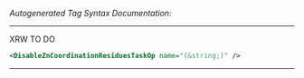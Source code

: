 <!-- THIS IS AN AUTOGENERATED FILE: Don't edit it directly, instead change the schema definition in the code itself. -->

_Autogenerated Tag Syntax Documentation:_

---
XRW TO DO

```xml
<DisableZnCoordinationResiduesTaskOp name="(&string;)" />
```



---
